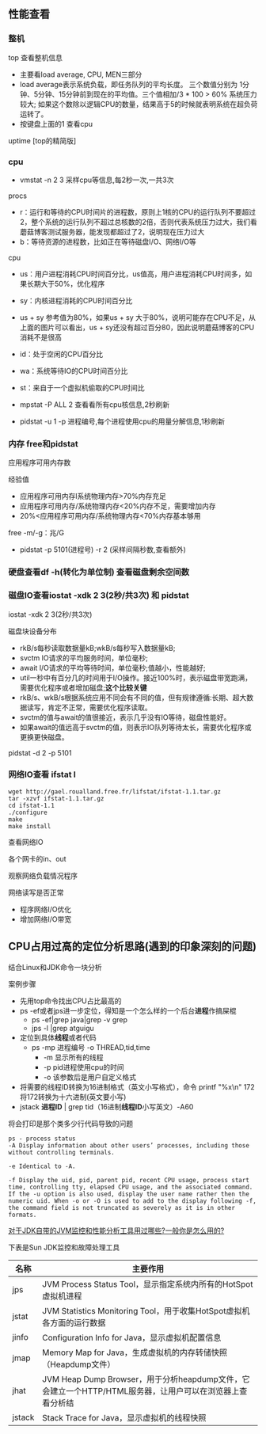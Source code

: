 ## 性能查看

### 整机

top 查看整机信息

- 主要看load average, CPU, MEN三部分
- load average表示系统负载，即任务队列的平均长度。 三个数值分别为 1分钟、5分钟、15分钟前到现在的平均值。三个值相加/3 * 100 > 60% 系统压力较大; 如果这个数除以逻辑CPU的数量，结果高于5的时候就表明系统在超负荷运转了。
- 按键盘上面的1 查看cpu

uptime [top的精简版]

### cpu 

- vmstat -n 2 3 采样cpu等信息,每2秒一次,一共3次

procs
- r：运行和等待的CPU时间片的进程数，原则上1核的CPU的运行队列不要超过2，整个系统的运行队列不超过总核数的2倍，否则代表系统压力过大，我们看蘑菇博客测试服务器，能发现都超过了2，说明现在压力过大
- b：等待资源的进程数，比如正在等待磁盘I/O、网络I/O等

cpu
- us：用户进程消耗CPU时间百分比，us值高，用户进程消耗CPU时间多，如果长期大于50%，优化程序
- sy：内核进程消耗的CPU时间百分比
- us + sy 参考值为80%，如果us + sy 大于80%，说明可能存在CPU不足，从上面的图片可以看出，us + sy还没有超过百分80，因此说明蘑菇博客的CPU消耗不是很高
- id：处于空闲的CPU百分比
- wa：系统等待IO的CPU时间百分比
- st：来自于一个虚拟机偷取的CPU时间比

- mpstat -P ALL 2  查看看所有cpu核信息,2秒刷新

- pidstat -u 1 -p 进程编号,每个进程使用cpu的用量分解信息,1秒刷新

### 内存 free和pidstat

应用程序可用内存数

经验值

- 应用程序可用内存l系统物理内存>70%内存充足
- 应用程序可用内存/系统物理内存<20%内存不足，需要增加内存
- 20%<应用程序可用内存/系统物理内存<70%内存基本够用

free -m/-g：兆/G

- pidstat -p 5101(进程号) -r 2 (采样间隔秒数,查看额外)

### 硬盘查看df -h(转化为单位制) 查看磁盘剩余空间数

### 磁盘IO查看iostat -xdk 2 3(2秒/共3次) 和 pidstat

iostat -xdk 2 3(2秒/共3次)

磁盘块设备分布

- rkB/s每秒读取数据量kB;wkB/s每秒写入数据量kB;
- svctm lO请求的平均服务时间，单位毫秒;
- await l/O请求的平均等待时间，单位毫秒;值越小，性能越好;
- util一秒中有百分几的时间用于I/O操作。接近100%时，表示磁盘带宽跑满，需要优化程序或者增加磁盘;**这个比较关键**
- rkB/s、wkB/s根据系统应用不同会有不同的值，但有规律遵循:长期、超大数据读写，肯定不正常，需要优化程序读取。
- svctm的值与await的值很接近，表示几乎没有IO等待，磁盘性能好。
- 如果await的值远高于svctm的值，则表示IO队列等待太长，需要优化程序或更换更快磁盘。

pidstat -d 2 -p 5101

### 网络IO查看 ifstat l

```
wget http://gael.roualland.free.fr/lifstat/ifstat-1.1.tar.gz
tar -xzvf ifstat-1.1.tar.gz
cd ifstat-1.1
./configure
make
make install
```

查看网络IO

各个网卡的in、out

观察网络负载情况程序

网络读写是否正常

- 程序网络I/O优化
- 增加网络I/O带宽

## CPU占用过高的定位分析思路(遇到的印象深刻的问题)

结合Linux和JDK命令一块分析

案例步骤

- 先用top命令找出CPU占比最高的
- ps -ef或者jps进一步定位，得知是一个怎么样的一个后台**进程**作搞屎棍 
  - ps -ef|grep java|grep -v grep
  - jps -l |grep atguigu
- 定位到具体**线程**或者代码
  - ps -mp 进程编号 -o THREAD,tid,time
    - -m 显示所有的线程
    - -p pid进程使用cpu的时间
    - -o 该参数后是用户自定义格式
- 将需要的线程ID转换为16进制格式（英文小写格式），命令  printf "%x\n" 172 将172转换为十六进制(英文要小写)
- jstack **进程ID** | grep tid（16进制**线程ID**小写英文）-A60

将会打印是那个类多少行代码导致的问题
```
ps - process status
-A Display information about other users’ processes, including those without controlling terminals.

-e Identical to -A.

-f Display the uid, pid, parent pid, recent CPU usage, process start time, controlling tty, elapsed CPU usage, and the associated command. If the -u option is also used, display the user name rather then the numeric uid. When -o or -O is used to add to the display following -f, the command field is not truncated as severely as it is in other formats.
```

[对于JDK自带的JVM监控和性能分析工具用过哪些?一般你是怎么用的?](https://blog.csdn.net/u011863024/article/details/106651068)


下表是Sun JDK监控和故障处理工具

| 名称   | 主要作用                                                                                                 |
| ------ | -------------------------------------------------------------------------------------------------------- |
| jps    | JVM Process Status Tool，显示指定系统内所有的HotSpot虚拟机进程                                           |
| jstat  | JVM Statistics Monitoring Tool，用于收集HotSpot虚拟机各方面的运行数据                                    |
| jinfo  | Configuration Info for Java，显示虚拟机配置信息                                                          |
| jmap   | Memory Map for Java，生成虚拟机的内存转储快照（Heapdump文件）                                            |
| jhat   | JVM Heap Dump Browser，用于分析heapdump文件，它会建立一个HTTP/HTML服务器，让用户可以在浏览器上查看分析结 | 果 |
| jstack | Stack Trace for Java，显示虚拟机的线程快照                                                               |



